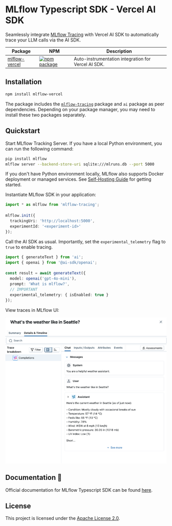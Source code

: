 # MLflow Typescript SDK - Vercel AI SDK

Seamlessly integrate [MLflow Tracing](https://github.com/mlflow/mlflow/tree/main/libs/typescript) with Vercel AI SDK to automatically trace your LLM calls via the AI SDK.

| Package             | NPM                                                                                                                                         | Description                                         |
| ------------------- | ------------------------------------------------------------------------------------------------------------------------------------------- | --------------------------------------------------- |
| [mlflow-vercel](./) | [![npm package](https://img.shields.io/npm/v/mlflow-tracing-vercel?style=flat-square)](https://www.npmjs.com/package/mlflow-tracing-vercel) | Auto-instrumentation integration for Vercel AI SDK. |

## Installation

```bash
npm install mlflow-vercel
```

The package includes the [`mlflow-tracing`](https://github.com/mlflow/mlflow/tree/main/libs/typescript) package and `ai` package as peer dependencies. Depending on your package manager, you may need to install these two packages separately.

## Quickstart

Start MLflow Tracking Server. If you have a local Python environment, you can run the following command:

```bash
pip install mlflow
mlflow server --backend-store-uri sqlite:///mlruns.db --port 5000
```

If you don't have Python environment locally, MLflow also supports Docker deployment or managed services. See [Self-Hosting Guide](https://mlflow.org/docs/latest/self-hosting/index.html) for getting started.

Instantiate MLflow SDK in your application:

```typescript
import * as mlflow from 'mlflow-tracing';

mlflow.init({
  trackingUri: 'http://localhost:5000',
  experimentId: '<experiment-id>'
});
```

Call the AI SDK as usual. Importantly, set the `experimental_telemetry` flag to `true` to enable tracing.

```typescript
import { generateText } from 'ai';
import { openai } from '@ai-sdk/openai';

const result = await generateText({
  model: openai('gpt-4o-mini'),
  prompt: 'What is mlflow?',
  // IMPORTANT
  experimental_telemetry: { isEnabled: true }
});
```

View traces in MLflow UI:

![MLflow Tracing UI](https://github.com/mlflow/mlflow/blob/891fed9a746477f808dd2b82d3abb2382293c564/docs/static/images/llms/tracing/quickstart/single-openai-trace-detail.png?raw=true)

## Documentation 📘

Official documentation for MLflow Typescript SDK can be found [here](https://mlflow.org/docs/latest/genai/tracing/app-instrumentation/typescript-sdk).

## License

This project is licensed under the [Apache License 2.0](https://github.com/mlflow/mlflow/blob/master/LICENSE.txt).
